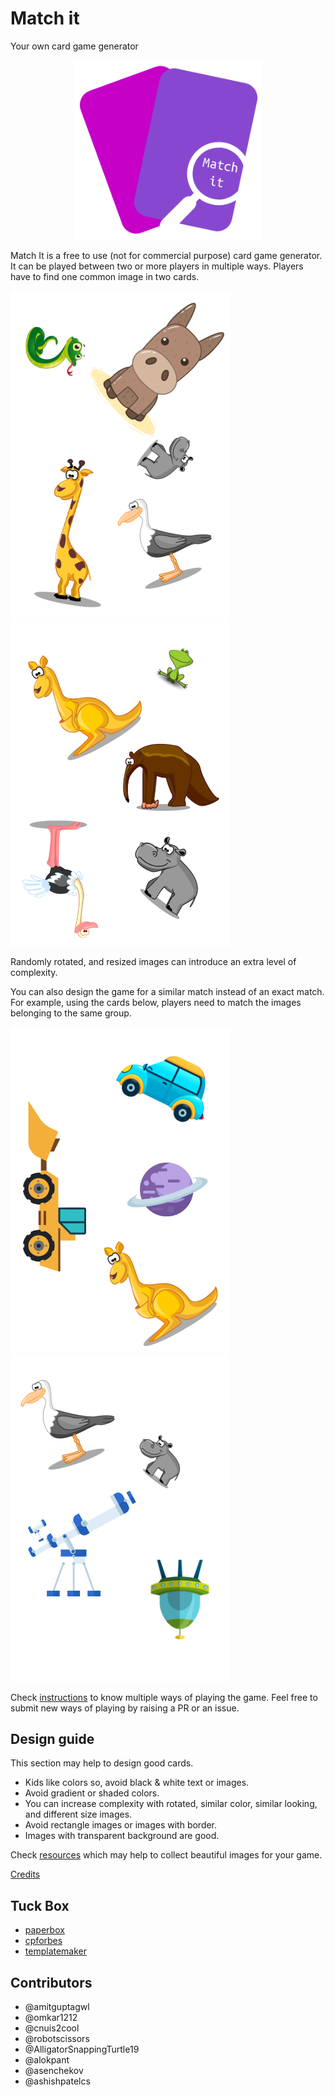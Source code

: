 # Match it
Your own card game generator

<div align="center"><img src="static/img/matchit_logo.png"  width="300px"></div>

Match It is a free to use (not for commercial purpose) card game generator. It can be played between two or more players in multiple ways. Players have to find one common image in two cards.

![card1](static/img/card_1.png) ![card2](static/img/card_2.png)

Randomly rotated, and resized images can introduce an extra level of complexity.

You can also design the game for a similar match instead of an exact match. For example, using the cards below, players need to match the images belonging to the same group.

![card3](static/img/card_3.png) ![card4](static/img/card_4.png)

Check [instructions](https://github.com/solothought/matchit/blob/master/instructions.md) to know multiple ways of playing the game. Feel free to submit new ways of playing by raising a PR or an issue.

## Design guide

This section may help to design good cards.

- Kids like colors so, avoid black & white text or images.
- Avoid gradient or shaded colors.
- You can increase complexity with rotated, similar color, similar looking, and different size images.
- Avoid rectangle images or images with border.
- Images with transparent background are good.                    

Check [resources]() which may help to collect beautiful images for your game.

[Credits](https://github.com/solothought/matchit/blob/master/credits.md)

## Tuck Box

* [paperbox](https://github.com/andylei/paperbox)
* [cpforbes](https://www.cpforbes.net/tuckbox/)
* [templatemaker](https://www.templatemaker.nl/cardbox)

## Contributors

* @amitguptagwl
* @omkar1212
* @cnuis2cool
* @robotscissors
* @AlligatorSnappingTurtle19
* @alokpant
* @asenchekov
* @ashishpatelcs
